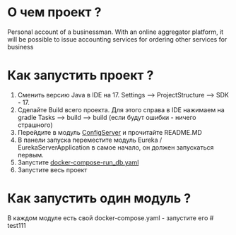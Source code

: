 # О чем проект ?
Personal account of a businessman.
With an online aggregator platform, it will be possible
to issue accounting services
for ordering other services for business

# Как запустить проект ?
1. Сменить версию Java в IDE на 17. Settings --> ProjectStructure --> SDK - 17.
2. Сделайте Build всего проекта. Для этого справа в IDE нажимаем на 
gradle Tasks --> build --> build (если будут ошибки - ничего страшного)
3. Перейдите в модуль [ConfigServer](ConfigServer) и прочитайте README.MD
4. В панели запуска переместите модуль Eureka / EurekaServerApplication в самое начало,
он должен запускаться первым.
5. Запустите [docker-compose-run_db.yaml](docker-compose-run_db.yaml) 
6. Запустите весь проект

# Как запустить один модуль ?
В каждом модуле есть свой docker-compose.yaml - запустите его
#   t e s t 1 1 1  
 